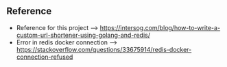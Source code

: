 ## Reference
- Reference for this project --> https://intersog.com/blog/how-to-write-a-custom-url-shortener-using-golang-and-redis/
- Error in redis docker connection --> https://stackoverflow.com/questions/33675914/redis-docker-connection-refused